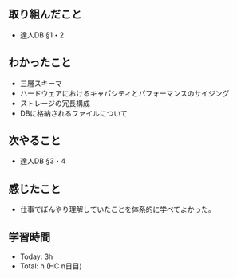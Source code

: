 ## 取り組んだこと
- 達人DB §1・2
## わかったこと
- 三層スキーマ
- ハードウェアにおけるキャパシティとパフォーマンスのサイジング
- ストレージの冗長構成
- DBに格納されるファイルについて
## 次やること
- 達人DB §3・4
## 感じたこと
- 仕事でぼんやり理解していたことを体系的に学べてよかった。
## 学習時間
- Today: 3h
- Total: h (HC n日目)